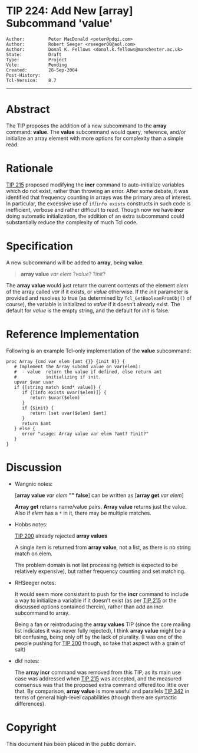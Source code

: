 # TIP 224: Add New [array] Subcommand 'value'
	Author:         Peter MacDonald <peter@pdqi.com>
	Author:         Robert Seeger <rseeger00@aol.com>
	Author:         Donal K. Fellows <donal.k.fellows@manchester.ac.uk>
	State:          Draft
	Type:           Project
	Vote:           Pending
	Created:        28-Sep-2004
	Post-History:   
	Tcl-Version:    8.7
-----

# Abstract

The TIP proposes the addition of a new subcommand to the **array**
command: **value**.  The **value** subcommand would query, reference,
and/or initialize an array element with more options for complexity
than a simple read.

# Rationale

[TIP 215](215.md) proposed modifying the **incr** command to auto-initialize
variables which do not exist, rather than throwing an error.  After some
debate, it was identified that frequency counting in arrays was the primary
area of interest.  In particular, the excessive use of `if`/`info exists`
constructs in such code is inefficient, verbose and rather difficult to read.
Though now we have **incr** doing automatic initialization, the addition of an
extra subcommand could substantially reduce the complexity of much Tcl code.

# Specification

A new subcommand will be added to **array**, being **value**.

 > **array value** _var elem_ ?_value_? ?_init_?

The **array value** would just return the current contents of the element
_elem_ of the array called _var_ if it exists, or _value_ otherwise.  If the
_init_ parameter is provided and resolves to true \(as determined by
`Tcl_GetBooleanFromObj()` of course\), the variable is initialized to _value_
if it doesn't already exist.  The default for _value_ is the empty string, and
the default for _init_ is false.

# Reference Implementation

Following is an example Tcl-only implementation of the **value** subcommand:

	proc Array {cmd var elem {amt {}} {init 0}} {
	   # Implement the Array subcmd value on var(elem):
	   #  - value  return the value if defined, else return amt
	   #           initializing if init.
	   upvar $var uvar
	   if {[string match $cmd* value]} {
	      if {[info exists uvar($elem)]} {
	         return $uvar($elem)
	      }
	      if {$init} {
	         return [set uvar($elem) $amt]
	      }
	      return $amt
	   } else {
	      error "usage: Array value var elem ?amt? ?init?"
	   }
	}

# Discussion

 * Wangnic notes:

	\[**array value** _var elem_ **"" false**\] can be written as
	\[**array get** _var elem_\]

	**Array get** returns name/value pairs.  **Array value** returns just the
	value.  Also if _elem_ has a `*` in it, there may be multiple matches.

 * Hobbs notes:

	[TIP 200](200.md) already rejected **array values**

	A single item is returned from **array value**, not a list, as
	there is no string match on elem.

	The problem domain is not list processing \(which is expected to be
	relatively expensive\), but rather frequency counting and set
	matching.

 * RHSeeger notes:

	It would seem more consistant to push for the **incr** command to
	include a way to initialize a variable if it doesn't exist \(as per
	[TIP 215](215.md) or the discussed options contained therein\), rather than add
	an incr subcommand to array.

	Being a fan or reintroducing the **array values** TIP \(since the
	core mailing list indicates it was never fully rejected\), I think
	**array value** might be a bit confusing, being only off by the
	lack of plurality. \(I was one of the people pushing for [TIP 200](200.md)
	though, so take that aspect with a grain of salt\)

 * dkf notes:
 
    The **array incr** command was removed from this TIP, as its main use case
    was addressed when [TIP 215](215.md) was accepted, and the measured
    consensus was that the proposed extra command offered too little over
    that. By comparison, **array value** is more useful and parallels [TIP
    342](342.md) in terms of general high-level capabilities (though there are
    syntactic differences).

# Copyright

This document has been placed in the public domain.
